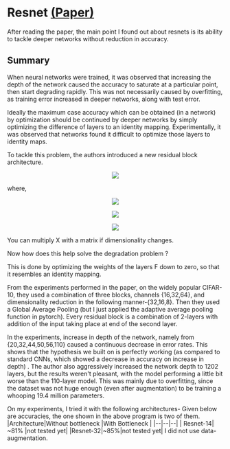 # Resnet [(Paper)](https://arxiv.org/pdf/1512.03385.pdf)

After reading the paper, the main point I found out about resnets is its ability to tackle deeper networks without reduction in accuracy.

## Summary

When neural networks were trained, it was observed that increasing the depth of the network caused the accuracy to saturate at a particular point, then start degrading rapidly. This was not necessarily caused by overfitting, as training error increased in deeper networks, along with test error.


Ideally the maximum case accuracy which can be obtained (in a network) by optimization should be continued by deeper networks by simply optimizing the difference of layers to an identity mapping. Experimentally, it was observed that networks found it difficult to optimize those layers to identity maps. 

To tackle this problem, the authors introduced a new residual block architecture.

<p align="center"><img src="https://render.githubusercontent.com/render/math?math=\textbf{\hat{y}}=F(\textbf{w,b|X})%2b\textbf{X}"></p>
where, 
<p  align="center"><img  src="https://render.githubusercontent.com/render/math?math=\textbf{\hat{y}}=\network \output"></p>
<p  align="center"><img  src="https://render.githubusercontent.com/render/math?math=\F=\the \layers \i\n \the \block \with \trainable \parameters \textbf{w} \and \textbf{b}"></p>
<p  align="center"><img  src="https://render.githubusercontent.com/render/math?math=\textbf{X}=\layer \input"></p>

You can multiply X with a matrix if dimensionality changes.

Now how does this help solve the degradation problem ?

This is done by optimizing the weights of the layers F down to zero, so that it resembles an identity mapping.

From the experiments performed in the paper, on the widely popular CIFAR-10, they used a combination of three blocks, channels {16,32,64}, and dimensionality reduction in the following manner-{32,16,8}. Then they used a Global Average Pooling (but I just applied the adaptive average pooling function in pytorch). Every residual block is a combination of 2-layers with addition of the input taking place at end of the second layer.

In the experiments, increase in depth of the network, namely from {20,32,44,50,56,110} caused a continuous decrease in error rates. This shows that the hypothesis we built on is perfectly working (as compared to standard CNNs, which showed a decrease in accuracy on increase in depth) . The author also aggressively increased the network depth to 1202 layers, but the results weren't pleasant, with the model performing a little bit worse than the 110-layer model. This was mainly due to overfitting, since the dataset was not huge enough (even after augmentation) to be training a whooping 19.4 million parameters. 

On my experiments, I tried it with the following architectures-
Given below are accuracies, the one shown in the above program is two of them.
|Architecture|Without bottleneck  |With Bottleneck |
|--|--|--|
|  Resnet-14| ~81% |not tested yet|
|Resnet-32|~85%|not tested yet|
I did not use data-augmentation.